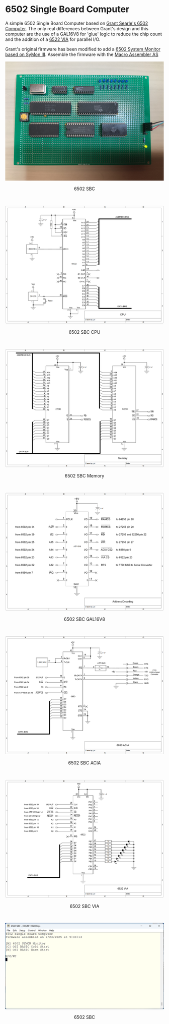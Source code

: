 # 6502 Single Board Computer
A simple 6502 Single Board Computer based on [Grant Searle's 6502 Computer](http://searle.x10host.com/6502/Simple6502.html). The only real differences between Grant's design and this computer are the use of a GAL16V8 for 'glue' logic to reduce the chip count and the addition of a [6522 VIA](https://en.wikipedia.org/wiki/MOS_Technology_6522) for parallel I/O. 

Grant's original firmware has been modified to add a [6502 System Monitor based on SyMon III](https://github.com/LIV2/SyMon-III). Assemble the firmware with the [Macro Assembler AS](http://john.ccac.rwth-aachen.de:8000/as/)

<p align="center"><img src="/images/6502 SBC.JPG"/>
<p align="center">6502 SBC</p><br>

<p align="center"><img src="/images/6502 SBC CPU.png"/>
<p align="center">6502 SBC CPU</p><br>

<p align="center"><img src="/images/6502 SBC Memory.png"/>
<p align="center">6502 SBC Memory</p><br>

<p align="center"><img src="/images/6502 SBC GAL16V8.png"/>
<p align="center">6502 SBC GAL16V8</p><br>

<p align="center"><img src="/images/6502 SBC ACIA.png"/>
<p align="center">6502 SBC ACIA</p><br>

<p align="center"><img src="/images/6502 SBC VIA.png"/>
<p align="center">6502 SBC VIA</p><br>

<p align="center"><img src="/images/6502 SBC.png"/>
<p align="center">6502 SBC</p><br>
